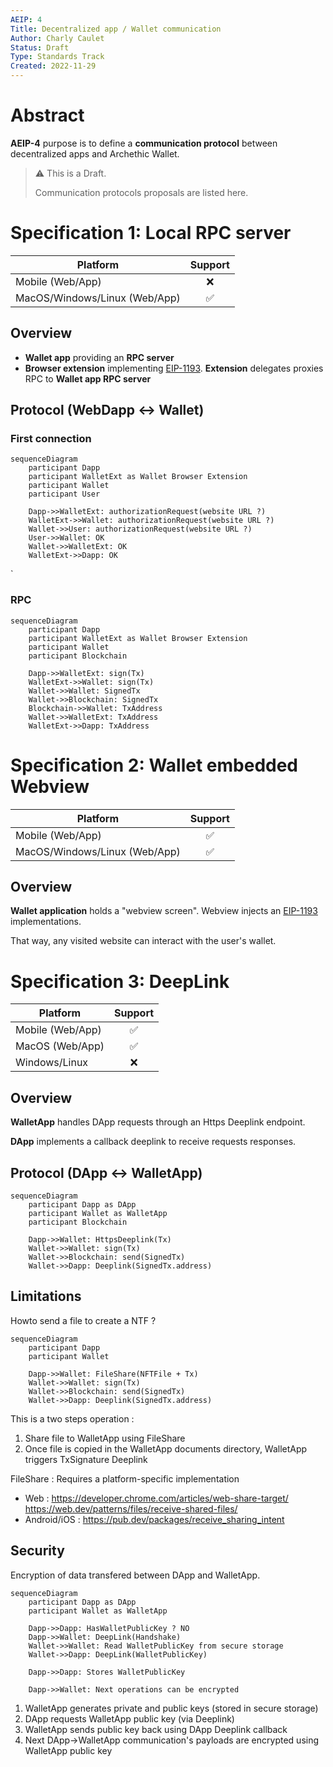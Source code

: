 ```yaml
---
AEIP: 4
Title: Decentralized app / Wallet communication
Author: Charly Caulet
Status: Draft
Type: Standards Track
Created: 2022-11-29
---
```


# Abstract

**AEIP-4** purpose is to define a **communication protocol** between decentralized apps and Archethic Wallet.

> ⚠️ This is a Draft.
>
> Communication protocols proposals are listed here.

# Specification 1: Local RPC server

| Platform | Support |
|----------|:--:|
| Mobile (Web/App)              | ❌ |
| MacOS/Windows/Linux (Web/App) | ✅ |

## Overview

- **Wallet app** providing an **RPC server**
- **Browser extension** implementing [EIP-1193](https://eips.ethereum.org/EIPS/eip-1193). **Extension** delegates proxies RPC to **Wallet app RPC server**

## Protocol (WebDapp <-> Wallet)

### First connection
```mermaid
sequenceDiagram
    participant Dapp
    participant WalletExt as Wallet Browser Extension
    participant Wallet
    participant User

    Dapp->>WalletExt: authorizationRequest(website URL ?)
    WalletExt->>Wallet: authorizationRequest(website URL ?)
    Wallet->>User: authorizationRequest(website URL ?)
    User->>Wallet: OK
    Wallet->>WalletExt: OK
    WalletExt->>Dapp: OK
```
`
### RPC
```mermaid
sequenceDiagram
    participant Dapp
    participant WalletExt as Wallet Browser Extension
    participant Wallet
    participant Blockchain

    Dapp->>WalletExt: sign(Tx)
    WalletExt->>Wallet: sign(Tx)
    Wallet->>Wallet: SignedTx
    Wallet->>Blockchain: SignedTx
    Blockchain->>Wallet: TxAddress
    Wallet->>WalletExt: TxAddress
    WalletExt->>Dapp: TxAddress
```

# Specification 2: Wallet embedded Webview

| Platform | Support |
|----------|:--:|
| Mobile (Web/App)              | ✅ |
| MacOS/Windows/Linux (Web/App) | ✅ |

## Overview

**Wallet application** holds a "webview screen". Webview injects an [EIP-1193](https://eips.ethereum.org/EIPS/eip-1193) implementations.

That way, any visited website can interact with the user's wallet.

# Specification 3: DeepLink

| Platform | Support |
|----------|:--:|
| Mobile (Web/App) | ✅ |
| MacOS (Web/App) | ✅ |
| Windows/Linux | ❌ |


## Overview

**WalletApp** handles DApp requests through an Https Deeplink endpoint.

**DApp** implements a callback deeplink to receive requests responses.

## Protocol (DApp <-> WalletApp)

```mermaid
sequenceDiagram
    participant Dapp as DApp
    participant Wallet as WalletApp
    participant Blockchain

    Dapp->>Wallet: HttpsDeeplink(Tx)
    Wallet->>Wallet: sign(Tx)
    Wallet->>Blockchain: send(SignedTx)
    Wallet->>Dapp: Deeplink(SignedTx.address)
```


## Limitations

Howto send a file to create a NTF ?

```mermaid
sequenceDiagram
    participant Dapp
    participant Wallet

    Dapp->>Wallet: FileShare(NFTFile + Tx)
    Wallet->>Wallet: sign(Tx)
    Wallet->>Blockchain: send(SignedTx)
    Wallet->>Dapp: Deeplink(SignedTx.address)
```

This is a two steps operation :
1. Share file to WalletApp using FileShare
2. Once file is copied in the WalletApp documents directory, WalletApp triggers TxSignature Deeplink

FileShare : Requires a platform-specific implementation
- Web : https://developer.chrome.com/articles/web-share-target/ https://web.dev/patterns/files/receive-shared-files/ 
- Android/iOS : https://pub.dev/packages/receive_sharing_intent 

## Security

Encryption of data transfered between DApp and WalletApp.


```mermaid
sequenceDiagram
    participant Dapp as DApp
    participant Wallet as WalletApp

    Dapp->>Dapp: HasWalletPublicKey ? NO
    Dapp->>Wallet: DeepLink(Handshake)
    Wallet->>Wallet: Read WalletPublicKey from secure storage
    Wallet->>Dapp: DeepLink(WalletPublicKey)

    Dapp->>Dapp: Stores WalletPublicKey

    Dapp->>Wallet: Next operations can be encrypted
```

1. WalletApp generates private and public keys (stored in secure storage)
2. DApp requests WalletApp public key (via Deeplink)
3. WalletApp sends public key back using DApp Deeplink callback
4. Next DApp->WalletApp communication's payloads are encrypted using WalletApp public key

